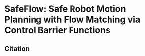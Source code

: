 # SafeFlow: Safe Robot Motion Planning with Flow Matching via Control Barrier Functions


## Citation
```

```

